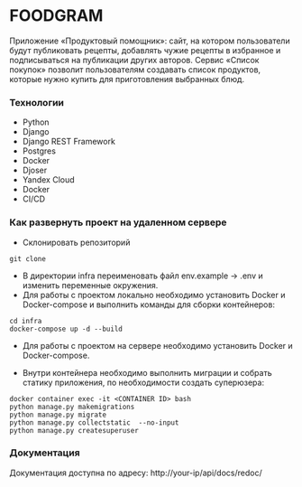 # FOODGRAM

Приложение «Продуктовый помощник»: сайт, на котором пользователи будут публиковать рецепты, добавлять чужие рецепты в избранное и подписываться на публикации других авторов. Сервис «Список покупок» позволит пользователям создавать список продуктов, которые нужно купить для приготовления выбранных блюд.

### Технологии 
- Python
- Django
- Django REST Framework
- Postgres
- Docker
- Djoser
- Yandex Cloud
- Docker
- CI/CD

### Как развернуть проект на удаленном сервере

- Склонировать репозиторий
```commandline
git clone
```
- В директории infra переименовать файл env.example -> .env и изменить переменные окружения. 
- Для работы с проектом локально необходимо установить Docker и Docker-compose и выполнить команды для сборки контейнеров:

```commandline
cd infra
docker-compose up -d --build
```
- Для работы с проектом на сервере необходимо установить Docker и Docker-compose. 
 
- Внутри контейнера необходимо выполнить миграции и собрать статику приложения, по необходимости создать суперюзера:
```commandline
docker container exec -it <CONTAINER ID> bash
python manage.py makemigrations
python manage.py migrate
python manage.py collectstatic  --no-input
python manage.py createsuperuser
```
### Документация
Документация доступна по адресу: http://your-ip/api/docs/redoc/
